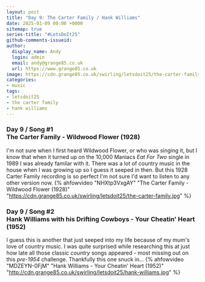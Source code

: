 ```yaml
---
layout: post
title: "Day 9: The Carter Family / Hank Williams"
date: 2025-01-09 00:00 +0000
sitemap: true
series-title: "#LetsDoIt25"
github-comments-issueid:
author:
  display_name: Andy
  login: admin
  email: andy@grange85.co.uk
  url: https://www.grange85.co.uk
image: https://cdn.grange85.co.uk/swirling/letsdoit25/the-carter-family.jpg
categories:
- music
tags:
- letsdoit25
- the carter family
- hank williams
---
```


### Day 9 / Song #1<br/>The Carter Family - Wildwood Flower (1928) 
I'm not sure when I first heard Wildwood Flower, or who was singing it, but I know that when it turned up on the 10,000 Maniacs _Eat For Two_ single in 1989 I was already familar with it. There was a lot of country music in the house when I was growing up so I guess it seeped in then. But this 1928 Carter Family recording is so perfect I'm not sure I'd want to listen to any other version now.
{% ahfowvideo "NHXtp3VxgAY" "The Carter Family - Wildwood Flower (1928)" "https://cdn.grange85.co.uk/swirling/letsdoit25/the-carter-family.jpg"  %}

### Day 9 / Song #2<br/>Hank Williams with his Drifting Cowboys - Your Cheatin' Heart (1952)
I guess this is another that just seeped into my life because of my mum's love of country music. I was quite surprised while researching this at just how late all those classic _country_ songs appeared - most missing out on this _pre-1954_ challenge. Thankfully this one snuck in...
{% ahfowvideo "MDZEYN-0FjM" "Hank Williams - Your Cheatin' Heart (1952)" "http://cdn.grange85.co.uk/swirling/letsdoit25/hank-williams.jpg" %}


